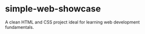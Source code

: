 # simple-web-showcase
A clean HTML and CSS project ideal for learning web development fundamentals.
